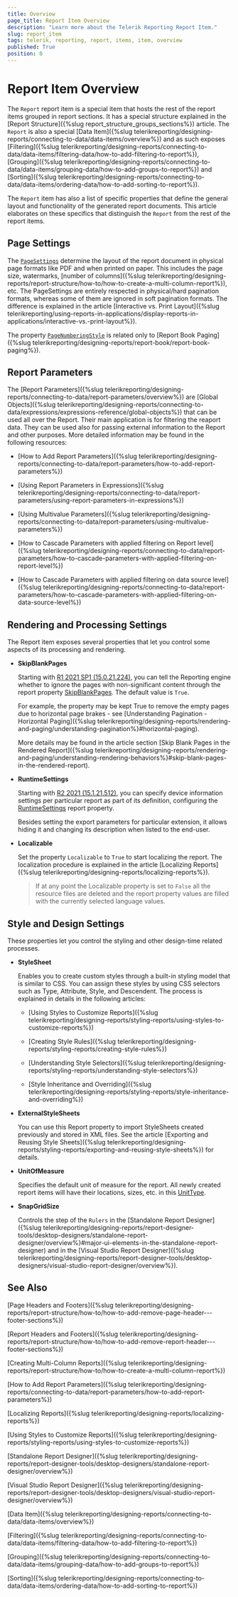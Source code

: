 ```yaml
---
title: Overview
page_title: Report Item Overview 
description: "Learn more about the Telerik Reporting Report Item."
slug: report_item
tags: telerik, reporting, report, items, item, overview
published: True
position: 0
---
```


# Report Item Overview

The `Report` report item is a special item that hosts the rest of the report items grouped in report sections. It has a special structure explained in the [Report Structure]({%slug report_structure_groups_sections%}) article. The `Report` is also a special [Data Item]({%slug telerikreporting/designing-reports/connecting-to-data/data-items/overview%}) and as such exposes [Filtering]({%slug telerikreporting/designing-reports/connecting-to-data/data-items/filtering-data/how-to-add-filtering-to-report%}), [Grouping]({%slug telerikreporting/designing-reports/connecting-to-data/data-items/grouping-data/how-to-add-groups-to-report%}) and [Sorting]({%slug telerikreporting/designing-reports/connecting-to-data/data-items/ordering-data/how-to-add-sorting-to-report%}).

The `Report` item has also a list of specific properties that define the general layout and functionality of the generated report documents. This article elaborates on these specifics that distinguish the `Report` from the rest of the report items.

## Page Settings

The [`PageSettings`](/api/Telerik.Reporting.Drawing.PageSettings) determine the layout of the report document in physical page formats like PDF and when printed on paper. This includes the page size, watermarks, [number of columns]({%slug telerikreporting/designing-reports/report-structure/how-to/how-to-create-a-multi-column-report%}), etc. The PageSettings are entirely respected in physical/hard pagination formats, whereas some of them are ignored in soft pagination formats. The difference is explained in the article [Interactive vs. Print Layout]({%slug telerikreporting/using-reports-in-applications/display-reports-in-applications/interactive-vs.-print-layout%}).

The property [`PageNumberingStyle`](/api/Telerik.Reporting.Report#Telerik_Reporting_Report_PageNumberingStyle) is related only to [Report Book Paging]({%slug telerikreporting/designing-reports/report-book/report-book-paging%}).

## Report Parameters

The [Report Parameters]({%slug telerikreporting/designing-reports/connecting-to-data/report-parameters/overview%}) are [Global Objects]({%slug telerikreporting/designing-reports/connecting-to-data/expressions/expressions-reference/global-objects%}) that can be used all over the Report. Their main application is for filtering the reaport data. They can be used also for passing external information to the Report and other purposes. More detailed information may be found in the following resources:

 * [How to Add Report Parameters]({%slug telerikreporting/designing-reports/connecting-to-data/report-parameters/how-to-add-report-parameters%})

 * [Using Report Parameters in Expressions]({%slug telerikreporting/designing-reports/connecting-to-data/report-parameters/using-report-parameters-in-expressions%})

 * [Using Multivalue Parameters]({%slug telerikreporting/designing-reports/connecting-to-data/report-parameters/using-multivalue-parameters%})

 * [How to Cascade Parameters with applied filtering on Report level]({%slug telerikreporting/designing-reports/connecting-to-data/report-parameters/how-to-cascade-parameters-with-applied-filtering-on-report-level%})

 * [How to Cascade Parameters with applied filtering on data source level]({%slug telerikreporting/designing-reports/connecting-to-data/report-parameters/how-to-cascade-parameters-with-applied-filtering-on-data-source-level%})

## Rendering and Processing Settings

The Report item exposes several properties that let you control some aspects of its processing and rendering.

 * __SkipBlankPages__

	Starting with [R1 2021 SP1 (15.0.21.224)](https://www.telerik.com/support/whats-new/reporting/release-history/progress-telerik-reporting-r1-2021-sp1-15-0-21-224), you can tell the Reporting engine whether to ignore the pages with non-significant content through the report property [SkipBlankPages](/api/Telerik.Reporting.Report.html#Telerik_Reporting_Report_SkipBlankPages). The default value is `True`.

	For example, the property may be kept True to remove the empty pages due to horizontal page brakes - see [Understanding Pagination - Horizontal Paging]({%slug telerikreporting/designing-reports/rendering-and-paging/understanding-pagination%}#horizontal-paging).

	More details may be found in the article section [Skip Blank Pages in the Rendered Report]({%slug telerikreporting/designing-reports/rendering-and-paging/understanding-rendering-behaviors%}#skip-blank-pages-in-the-rendered-report).

 * __RuntimeSettings__

	Starting with [R2 2021 (15.1.21.512)](https://www.telerik.com/support/whats-new/reporting/release-history/progress-telerik-reporting-r2-2021-15-1-21-512), you can specify device information settings per particular report as part of its definition, configuring the [RuntimeSettings](/api/Telerik.Reporting.Report#Telerik_Reporting_Report_RuntimeSettings) report property.

	Besides setting the export parameters for particular extension, it allows hiding it and changing its description when listed to the end-user.

 * __Localizable__
 
	Set the property `Localizable` to `True` to start localizing the report. The localization procedure is explained in the article [Localizing Reports]({%slug telerikreporting/designing-reports/localizing-reports%}).

	> If at any point the Localizable property is set to `False` all the resource files are deleted and the report property values are filled with the currently selected language values.

## Style and Design Settings

These properties let you control the styling and other design-time related processes.

 * __StyleSheet__
 
	Enables you to create custom styles through a built-in styling model that is similar to CSS. You can assign these styles by using CSS selectors such as Type, Attribute, Style, and Descendent. The process is explained in details in the following articles:

	+ [Using Styles to Customize Reports]({%slug telerikreporting/designing-reports/styling-reports/using-styles-to-customize-reports%})

	+ [Creating Style Rules]({%slug telerikreporting/designing-reports/styling-reports/creating-style-rules%})

	+ [Understanding Style Selectors]({%slug telerikreporting/designing-reports/styling-reports/understanding-style-selectors%})

	+ [Style Inheritance and Overriding]({%slug telerikreporting/designing-reports/styling-reports/style-inheritance-and-overriding%})

 * __ExternalStyleSheets__
 
	You can use this Report property to import StyleSheets created previously and stored in XML files. See the article [Exporting and Reusing Style Sheets]({%slug telerikreporting/designing-reports/styling-reports/exporting-and-reusing-style-sheets%}) for details.

 * __UnitOfMeasure__
 
	Specifies the default unit of measure for the report. All newly created report items will have their locations, sizes, etc. in this [UnitType](/api/Telerik.Reporting.Drawing.UnitType).

 * __SnapGridSize__
 
	Controls the step of the `Rulers` in the [Standalone Report Designer]({%slug telerikreporting/designing-reports/report-designer-tools/desktop-designers/standalone-report-designer/overview%}#major-ui-elements-in-the-standalone-report-designer) and in the [Visual Studio Report Designer]({%slug telerikreporting/designing-reports/report-designer-tools/desktop-designers/visual-studio-report-designer/overview%}).

## See Also

[Page Headers and Footers]({%slug telerikreporting/designing-reports/report-structure/how-to/how-to-add-remove-page-header---footer-sections%})

[Report Headers and Footers]({%slug telerikreporting/designing-reports/report-structure/how-to/how-to-add-remove-report-header---footer-sections%})

[Creating Multi-Column Reports]({%slug telerikreporting/designing-reports/report-structure/how-to/how-to-create-a-multi-column-report%})

[How to Add Report Parameters]({%slug telerikreporting/designing-reports/connecting-to-data/report-parameters/how-to-add-report-parameters%})

[Localizing Reports]({%slug telerikreporting/designing-reports/localizing-reports%})

[Using Styles to Customize Reports]({%slug telerikreporting/designing-reports/styling-reports/using-styles-to-customize-reports%})

[Standalone Report Designer]({%slug telerikreporting/designing-reports/report-designer-tools/desktop-designers/standalone-report-designer/overview%})

[Visual Studio Report Designer]({%slug telerikreporting/designing-reports/report-designer-tools/desktop-designers/visual-studio-report-designer/overview%})

[Data Item]({%slug telerikreporting/designing-reports/connecting-to-data/data-items/overview%})

[Filtering]({%slug telerikreporting/designing-reports/connecting-to-data/data-items/filtering-data/how-to-add-filtering-to-report%})

[Grouping]({%slug telerikreporting/designing-reports/connecting-to-data/data-items/grouping-data/how-to-add-groups-to-report%})

[Sorting]({%slug telerikreporting/designing-reports/connecting-to-data/data-items/ordering-data/how-to-add-sorting-to-report%})
